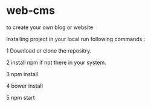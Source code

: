# web-cms
to create your own blog or website 

Installing project in your local run following commands :

1 Download or clone the repositry.

2 install npm if not there in your system.

3 npm install

4 bower install

5 npm start
  
